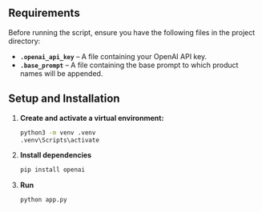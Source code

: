 ## Requirements  

Before running the script, ensure you have the following files in the project directory:  

- **`.openai_api_key`** – A file containing your OpenAI API key.  
- **`.base_prompt`** – A file containing the base prompt to which product names will be appended.  

## Setup and Installation  

1. **Create and activate a virtual environment:**  
   ```sh
   python3 -m venv .venv
   .venv\Scripts\activate
2. **Install dependencies**  
   ```sh
   pip install openai
3. **Run**
   ```sh
   python app.py
